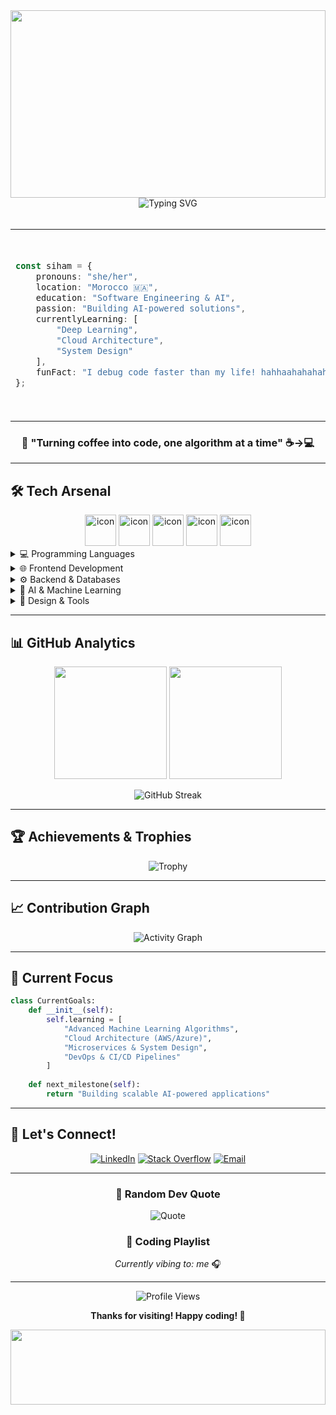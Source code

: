 <div align="center">

<img width="100%" height="300" src="https://capsule-render.vercel.app/api?type=waving&color=b31774&height=300&section=header&text=SihamErmk&fontSize=70&fontColor=fff&animation=fadeIn&fontAlignY=32&desc=AI%20Engineer%20%7C%20Full%20Stack%20Developer%20%7C%20Problem%20Solver&descAlignY=51&descAlign=50"/>

<img src="https://readme-typing-svg.herokuapp.com?font=Fira+Code&size=22&duration=3000&pause=1000&color=b31774&center=true&vCenter=true&multiline=true&width=600&height=100&lines=+Software+Engineering+%26+AI+Student;+Machine+Learning+Enthusiast;+Full+Stack+Developer" alt="Typing SVG" />

</div>

<br>

<div align="center">
<table>
<tr>
<td width="50%">

```typescript
const siham = {
    pronouns: "she/her",
    location: "Morocco 🇲🇦",
    education: "Software Engineering & AI",
    passion: "Building AI-powered solutions",
    currentlyLearning: [
        "Deep Learning",
        "Cloud Architecture", 
        "System Design"
    ],
    funFact: "I debug code faster than my life! hahhaahahahaha"
};
```

</td>
<td width="50%">

<img src="https://media1.tenor.com/images/6258b5c6fd1b353332d05cabab7bf5a5/tenor.gif?itemid=17456533" width="300" alt="Mikasa Ackerman GIF"/>

</td>
</tr>
</table>
</div>

<div align="center">
  
### 🌟 "Turning coffee into code, one algorithm at a time" ☕️→💻

</div>

---

## 🛠️ Tech Arsenal

<div align="center">
<img src="https://techstack-generator.vercel.app/python-icon.svg" alt="icon" width="50" height="50" />
<img src="https://techstack-generator.vercel.app/js-icon.svg" alt="icon" width="50" height="50" />
<img src="https://techstack-generator.vercel.app/react-icon.svg" alt="icon" width="50" height="50" />
<img src="https://techstack-generator.vercel.app/mysql-icon.svg" alt="icon" width="50" height="50" />
<img src="https://techstack-generator.vercel.app/github-icon.svg" alt="icon" width="50" height="50" />
</div>

<details>
<summary>💻 Programming Languages</summary>
<br>

![Python](https://img.shields.io/badge/Python-3776AB?style=for-the-badge&logo=python&logoColor=white)
![JavaScript](https://img.shields.io/badge/JavaScript-F7DF1E?style=for-the-badge&logo=javascript&logoColor=black)
![TypeScript](https://img.shields.io/badge/TypeScript-007ACC?style=for-the-badge&logo=typescript&logoColor=white)
![Java](https://img.shields.io/badge/Java-ED8B00?style=for-the-badge&logo=openjdk&logoColor=white)
![C++](https://img.shields.io/badge/C++-00599C?style=for-the-badge&logo=c%2B%2B&logoColor=white)
![C#](https://img.shields.io/badge/C%23-239120?style=for-the-badge&logo=csharp&logoColor=white)
![PHP](https://img.shields.io/badge/PHP-777BB4?style=for-the-badge&logo=php&logoColor=white)

</details>

<details>
<summary>🌐 Frontend Development</summary>
<br>

![React](https://img.shields.io/badge/React-20232A?style=for-the-badge&logo=react&logoColor=61DAFB)
![Angular](https://img.shields.io/badge/Angular-DD0031?style=for-the-badge&logo=angular&logoColor=white)
![HTML5](https://img.shields.io/badge/HTML5-E34F26?style=for-the-badge&logo=html5&logoColor=white)
![CSS3](https://img.shields.io/badge/CSS3-1572B6?style=for-the-badge&logo=css3&logoColor=white)
![TailwindCSS](https://img.shields.io/badge/Tailwind_CSS-38B2AC?style=for-the-badge&logo=tailwind-css&logoColor=white)
![Bootstrap](https://img.shields.io/badge/Bootstrap-563D7C?style=for-the-badge&logo=bootstrap&logoColor=white)

</details>

<details>
<summary>⚙️ Backend & Databases</summary>
<br>

![FastAPI](https://img.shields.io/badge/FastAPI-005571?style=for-the-badge&logo=fastapi)
![Laravel](https://img.shields.io/badge/Laravel-FF2D20?style=for-the-badge&logo=laravel&logoColor=white)
![PostgreSQL](https://img.shields.io/badge/PostgreSQL-316192?style=for-the-badge&logo=postgresql&logoColor=white)
![MySQL](https://img.shields.io/badge/MySQL-4479A1?style=for-the-badge&logo=mysql&logoColor=white)
![MariaDB](https://img.shields.io/badge/MariaDB-003545?style=for-the-badge&logo=mariadb&logoColor=white)

</details>

<details>
<summary>🤖 AI & Machine Learning</summary>
<br>

![TensorFlow](https://img.shields.io/badge/TensorFlow-FF6F00?style=for-the-badge&logo=tensorflow&logoColor=white)
![PyTorch](https://img.shields.io/badge/PyTorch-EE4C2C?style=for-the-badge&logo=pytorch&logoColor=white)
![Scikit Learn](https://img.shields.io/badge/scikit--learn-F7931E?style=for-the-badge&logo=scikit-learn&logoColor=white)
![Pandas](https://img.shields.io/badge/pandas-150458?style=for-the-badge&logo=pandas&logoColor=white)
![NumPy](https://img.shields.io/badge/numpy-013243?style=for-the-badge&logo=numpy&logoColor=white)
![Jupyter](https://img.shields.io/badge/Jupyter-F37626?style=for-the-badge&logo=Jupyter&logoColor=white)
![OpenCV](https://img.shields.io/badge/opencv-5C3EE8?style=for-the-badge&logo=opencv&logoColor=white)

</details>

<details>
<summary>🎨 Design & Tools</summary>
<br>

![Figma](https://img.shields.io/badge/Figma-F24E1E?style=for-the-badge&logo=figma&logoColor=white)
![Adobe](https://img.shields.io/badge/Adobe-FF0000?style=for-the-badge&logo=adobe&logoColor=white)
![Canva](https://img.shields.io/badge/Canva-00C4CC?style=for-the-badge&logo=Canva&logoColor=white)
![Git](https://img.shields.io/badge/Git-F05032?style=for-the-badge&logo=git&logoColor=white)

</details>

---

## 📊 GitHub Analytics

<div align="center">
  
<img height="180em" src="https://github-readme-stats.vercel.app/api?username=sihamErmk&show_icons=true&theme=radical&include_all_commits=true&count_private=true"/>
<img height="180em" src="https://github-readme-stats.vercel.app/api/top-langs/?username=sihamErmk&layout=compact&langs_count=8&theme=radical"/>

</div>

<div align="center">
  
![GitHub Streak](https://github-readme-streak-stats.herokuapp.com/?user=sihamErmk&theme=radical&hide_border=false)

</div>


---

## 🏆 Achievements & Trophies

<div align="center">
  
![Trophy](https://github-profile-trophy.vercel.app/?username=sihamErmk&theme=radical&no-frame=false&no-bg=false&margin-w=4&row=1)

</div>

---

## 📈 Contribution Graph

<div align="center">
  
![Activity Graph](https://github-readme-activity-graph.vercel.app/graph?username=sihamErmk&theme=react-dark&hide_border=true)

</div>

---

## 🎯 Current Focus

```python
class CurrentGoals:
    def __init__(self):
        self.learning = [
            "Advanced Machine Learning Algorithms",
            "Cloud Architecture (AWS/Azure)",
            "Microservices & System Design",
            "DevOps & CI/CD Pipelines"
        ]
        
    def next_milestone(self):
        return "Building scalable AI-powered applications"
```

---

## 🤝 Let's Connect!

<div align="center">

[![LinkedIn](https://img.shields.io/badge/LinkedIn-0077B5?style=for-the-badge&logo=linkedin&logoColor=white)](https://www.linkedin.com/in/siham-el-kouaze-373403237/)
[![Stack Overflow](https://img.shields.io/badge/Stack_Overflow-FE7A16?style=for-the-badge&logo=stack-overflow&logoColor=white)](https://stackoverflow.com/users/user25101887)
[![Email](https://img.shields.io/badge/Email-D14836?style=for-the-badge&logo=gmail&logoColor=white)](mailto:your.email@example.com)

</div>

---

<div align="center">
  
### 💭 Random Dev Quote
![Quote](https://quotes-github-readme.vercel.app/api?type=horizontal&theme=radical)

### 🎵 Coding Playlist
*Currently vibing to: me* 🎧

---

<img src="https://komarev.com/ghpvc/?username=sihamErmk&label=Profile%20views&color=0e75b6&style=flat" alt="Profile Views" />

**Thanks for visiting! Happy coding! 🚀**

</div>

<img width="100%" height="120" src="https://capsule-render.vercel.app/api?type=waving&color=b31774&height=120&section=footer"/>
